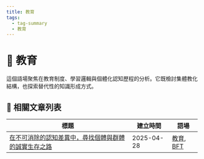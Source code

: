 ```yaml
---
title: 教育
tags:
  - tag-summary
  - 教育
---
```


# 🧪 教育

這個語場聚焦在教育制度、學習邏輯與個體化認知歷程的分析。它既檢討集體教化結構，也探索替代性的知識形成方式。

## 📑 相關文章列表

| 標題 | 建立時間 | 語場 |
|------|------------|--------|
| [在不可消除的認知差異中，尋找個體與群體的誠實生存之路](/conversation/在不可消除的認知差異中，尋找個體與群體的誠實生存之路.md) | 2025-04-28 | [教育](/tags/教育.md), [BFT](/tags/BFT.md) |